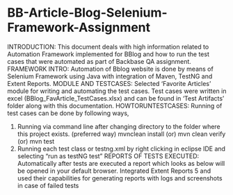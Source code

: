 # BB-Article-Blog-Selenium-Framework-Assignment

 INTRODUCTION:
 This document deals with high information related to Automation Framework implemented for BBlog
 and how to run the test cases that were automated as part of Backbase QA assignment.
 FRAMEWORK INTRO:
 Automation of Bblog website is done by means of Selenium Framework using Java with integration of 
Maven, TestNG and Extent Reports.
 MODULE AND TESTCASES:
 Selected ‘Favorite Articles’ module for writing and automating the test cases. Test cases were written 
in excel (BBlog_FavArticle_TestCases.xlsx) and can be found in ‘Test Artifacts’ folder along with this 
documentation. 
HOWTORUNTESTCASES:
 Running of test cases can be done by following ways, 
1. Running via command line after changing directory to the folder where this project exists. 
(preferred  way) 
mvnclean install (or) mvn clean verify (or) mvn test
 2. Running each test class or testng.xml by right clicking in eclipse IDE and selecting “run as testNG
 test”
 REPORTS OF TESTS EXECUTED:
 Automatically after tests are executed a report which looks as below will be opened in your default 
browser. Integrated Extent Reports 5 and used their capabilities for generating reports with logs and 
screenshots in case of failed tests
